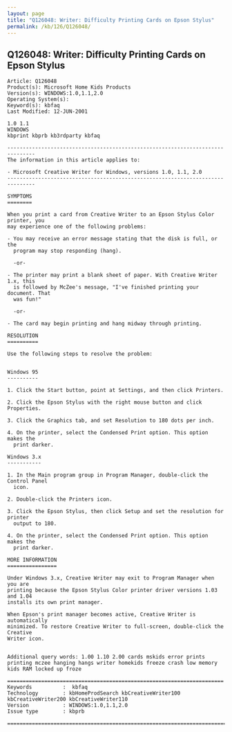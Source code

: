 ```yaml
---
layout: page
title: "Q126048: Writer: Difficulty Printing Cards on Epson Stylus"
permalink: /kb/126/Q126048/
---
```


## Q126048: Writer: Difficulty Printing Cards on Epson Stylus

	Article: Q126048
	Product(s): Microsoft Home Kids Products
	Version(s): WINDOWS:1.0,1.1,2.0
	Operating System(s): 
	Keyword(s): kbfaq
	Last Modified: 12-JUN-2001
	
	1.0 1.1
	WINDOWS
	kbprint kbprb kb3rdparty kbfaq
	
	-------------------------------------------------------------------------------
	The information in this article applies to:
	
	- Microsoft Creative Writer for Windows, versions 1.0, 1.1, 2.0 
	-------------------------------------------------------------------------------
	
	SYMPTOMS
	========
	
	When you print a card from Creative Writer to an Epson Stylus Color printer, you
	may experience one of the following problems:
	
	- You may receive an error message stating that the disk is full, or the
	  program may stop responding (hang).
	
	  -or-
	
	- The printer may print a blank sheet of paper. With Creative Writer 1.x, this
	  is followed by McZee's message, "I've finished printing your document. That
	  was fun!"
	
	  -or-
	
	- The card may begin printing and hang midway through printing.
	
	RESOLUTION
	==========
	
	Use the following steps to resolve the problem:
	
	
	Windows 95
	----------
	
	1. Click the Start button, point at Settings, and then click Printers.
	
	2. Click the Epson Stylus with the right mouse button and click Properties.
	
	3. Click the Graphics tab, and set Resolution to 180 dots per inch.
	
	4. On the printer, select the Condensed Print option. This option makes the
	  print darker.
	
	Windows 3.x
	-----------
	
	1. In the Main program group in Program Manager, double-click the Control Panel
	  icon.
	
	2. Double-click the Printers icon.
	
	3. Click the Epson Stylus, then click Setup and set the resolution for printer
	  output to 180.
	
	4. On the printer, select the Condensed Print option. This option makes the
	  print darker.
	
	MORE INFORMATION
	================
	
	Under Windows 3.x, Creative Writer may exit to Program Manager when you are
	printing because the Epson Stylus Color printer driver versions 1.03 and 1.04
	installs its own print manager.
	
	When Epson's print manager becomes active, Creative Writer is automatically
	minimized. To restore Creative Writer to full-screen, double-click the Creative
	Writer icon.
	
	
	Additional query words: 1.00 1.10 2.00 cards mskids error prints printing mczee hanging hangs writer homekids freeze crash low memory kids RAM locked up froze
	
	======================================================================
	Keywords          :  kbfaq
	Technology        : kbHomeProdSearch kbCreativeWriter100 kbCreativeWriter200 kbCreativeWriter110
	Version           : WINDOWS:1.0,1.1,2.0
	Issue type        : kbprb
	
	=============================================================================
	

